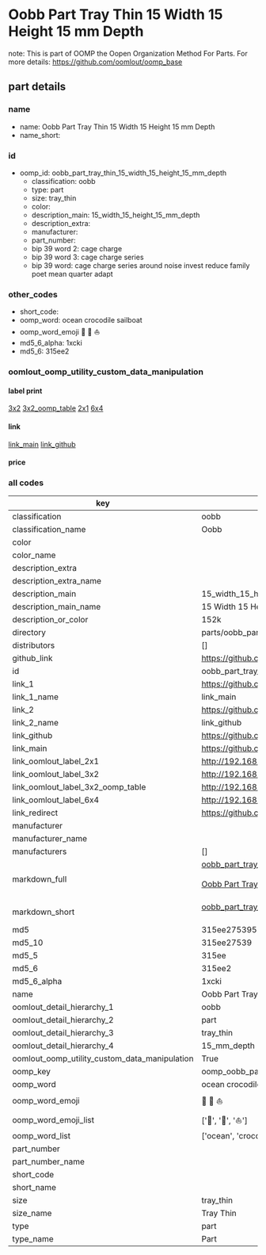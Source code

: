 # Oobb Part Tray Thin 15 Width 15 Height 15 mm Depth  

note: This is part of OOMP the Oopen Organization Method For Parts. For more details: https://github.com/oomlout/oomp_base

##  part details
  







### name
* name: Oobb Part Tray Thin 15 Width 15 Height 15 mm Depth
* name_short: 
### id
* oomp_id: oobb_part_tray_thin_15_width_15_height_15_mm_depth
  * classification: oobb
  * type: part
  * size: tray_thin
  * color: 
  * description_main: 15_width_15_height_15_mm_depth
  * description_extra: 
  * manufacturer: 
  * part_number: 
  * bip 39 word 2: cage charge
  * bip 39 word 3: cage charge series
  * bip 39 word: cage charge series around noise invest reduce family poet mean quarter adapt

### other_codes
* short_code: 
* oomp_word: ocean crocodile sailboat
* oomp_word_emoji :ocean: :crocodile: :sailboat:
* md5_6_alpha: 1xcki
* md5_6: 315ee2






### oomlout_oomp_utility_custom_data_manipulation
#### label print
[3x2](http://192.168.1.245:1112/?label=oomp%201xcki)
[3x2_oomp_table](http://192.168.1.108:1112/?label=oomp%201xcki)
[2x1](http://192.168.1.242:1112/?label=oomp%201xcki)
[6x4](http://192.168.1.55:1112/?label=oomp%201xcki)    

#### link

[link_main](https://github.com/oomlout/oomlout_oomp_version_1_messy/tree/main/parts/oobb_part_tray_thin_15_width_15_height_15_mm_depth) [link_github](https://github.com/oomlout/oomlout_oomp_version_1_messy/tree/main/parts/oobb_part_tray_thin_15_width_15_height_15_mm_depth)                             

#### price







### all codes 
| key | value |  
| --- | --- |  
| classification | oobb |  
| classification_name | Oobb |  
| color |  |  
| color_name |  |  
| description_extra |  |  
| description_extra_name |  |  
| description_main | 15_width_15_height_15_mm_depth |  
| description_main_name | 15 Width 15 Height 15 mm Depth |  
| description_or_color | 152k |  
| directory | parts/oobb_part_tray_thin_15_width_15_height_15_mm_depth |  
| distributors | [] |  
| github_link | https://github.com/oomlout/oomlout_oomp_part_src/tree/main/parts/oobb_part_tray_thin_15_width_15_height_15_mm_depth |  
| id | oobb_part_tray_thin_15_width_15_height_15_mm_depth |  
| link_1 | https://github.com/oomlout/oomlout_oomp_version_1_messy/tree/main/parts/oobb_part_tray_thin_15_width_15_height_15_mm_depth |  
| link_1_name | link_main |  
| link_2 | https://github.com/oomlout/oomlout_oomp_version_1_messy/tree/main/parts/oobb_part_tray_thin_15_width_15_height_15_mm_depth |  
| link_2_name | link_github |  
| link_github | https://github.com/oomlout/oomlout_oomp_version_1_messy/tree/main/parts/oobb_part_tray_thin_15_width_15_height_15_mm_depth |  
| link_main | https://github.com/oomlout/oomlout_oomp_version_1_messy/tree/main/parts/oobb_part_tray_thin_15_width_15_height_15_mm_depth |  
| link_oomlout_label_2x1 | http://192.168.1.242:1112/?label=oomp%201xcki |  
| link_oomlout_label_3x2 | http://192.168.1.245:1112/?label=oomp%201xcki |  
| link_oomlout_label_3x2_oomp_table | http://192.168.1.108:1112/?label=oomp%201xcki |  
| link_oomlout_label_6x4 | http://192.168.1.55:1112/?label=oomp%201xcki |  
| link_redirect | https://github.com/oomlout/oomlout_oomp_version_1_messy/tree/main/parts/oobb_part_tray_thin_15_width_15_height_15_mm_depth |  
| manufacturer |  |  
| manufacturer_name |  |  
| manufacturers | [] |  
| markdown_full | [oobb_part_tray_thin_15_width_15_height_15_mm_depth](none)<br>[](none)<br>[Oobb Part Tray Thin 15 Width 15 Height 15 Mm Depth](none)<br><br> |  
| markdown_short | [oobb_part_tray_thin_15_width_15_height_15_mm_depth](none)<br><br> |  
| md5 | 315ee27539529681d7cae0c38809a101 |  
| md5_10 | 315ee27539 |  
| md5_5 | 315ee |  
| md5_6 | 315ee2 |  
| md5_6_alpha | 1xcki |  
| name | Oobb Part Tray Thin 15 Width 15 Height 15 mm Depth |  
| oomlout_detail_hierarchy_1 | oobb |  
| oomlout_detail_hierarchy_2 | part |  
| oomlout_detail_hierarchy_3 | tray_thin |  
| oomlout_detail_hierarchy_4 | 15_mm_depth |  
| oomlout_oomp_utility_custom_data_manipulation | True |  
| oomp_key | oomp_oobb_part_tray_thin_15_width_15_height_15_mm_depth |  
| oomp_word | ocean crocodile sailboat |  
| oomp_word_emoji | :ocean: :crocodile: :sailboat: |  
| oomp_word_emoji_list | [':ocean:', ':crocodile:', ':sailboat:'] |  
| oomp_word_list | ['ocean', 'crocodile', 'sailboat'] |  
| part_number |  |  
| part_number_name |  |  
| short_code |  |  
| short_name |  |  
| size | tray_thin |  
| size_name | Tray Thin |  
| type | part |  
| type_name | Part |  
